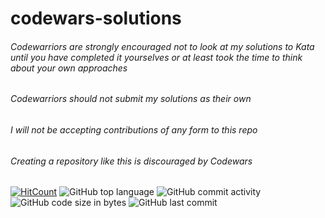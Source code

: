 # codewars-solutions




###### Codewarriors are strongly encouraged not to look at my solutions to Kata until you have completed it yourselves or at least took the time to think about your own approaches

###### Codewarriors should not submit my solutions as their own

###### I will not be accepting contributions of any form to this repo

###### Creating a repository like this is discouraged by Codewars

[![HitCount](http://hits.dwyl.io/myers-jacobandrew/codewars-solutions.svg)](http://hits.dwyl.io/myers-jacobandrew/codewars-solutions)
![GitHub top language](https://img.shields.io/github/languages/top/myers-jacobandrew/codewars-solutions)
![GitHub commit activity](https://img.shields.io/github/commit-activity/m/myers-jacobandrew/codewars-solutions)
![GitHub code size in bytes](https://img.shields.io/github/languages/code-size/myers-jacobandrew/codewars-solutions)
![GitHub last commit](https://img.shields.io/github/last-commit/myers-jacobandrew/codewars-solutions)
